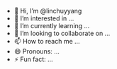 - 👋 Hi, I’m @linchuyyang
- 👀 I’m interested in ...
- 🌱 I’m currently learning ...
- 💞️ I’m looking to collaborate on ...
- 📫 How to reach me ...
- 😄 Pronouns: ...
- ⚡ Fun fact: ...

<!---
linchuyyang/linchuyyang is a ✨ special ✨ repository because its `README.md` (this file) appears on your GitHub profile.
You can click the Preview link to take a look at your changes.
--->
